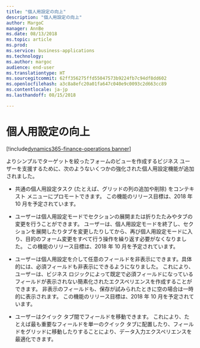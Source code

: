 ```yaml
---
title: "個人用設定の向上"
description: "個人用設定の向上"
author: MargoC
manager: AnnBe
ms.date: 08/13/2018
ms.topic: article
ms.prod: 
ms.service: business-applications
ms.technology: 
ms.author: margoc
audience: end-user
ms.translationtype: HT
ms.sourcegitcommit: 62ff356275ffd55047573b9224fb7c94df8dd602
ms.openlocfilehash: a3c8a8efc20a01fa647c040e9c0093c2d663cc89
ms.contentlocale: ja-jp
ms.lasthandoff: 08/15/2018

---
```

#  <a name="personalization-improvements"></a>個人用設定の向上

[!include[dynamics365-finance-operations banner](../includes/dynamics365-finance-operations.md)]



よりシンプルでターゲットを絞ったフォームのビューを作成するビジネス ユーザーを支援するために、次のようないくつかの強化された個人用設定機能が追加されました。 

-    共通の個人用設定タスク (たとえば、グリッドの列の追加や削除) をコンテキスト メニューにプロモートできます。 この機能のリリース目標は、2018 年 10 月を予定されています。 
    
-    ユーザーは個人用設定モードでセクションの展開または折りたたみやタブの変更を行うことができます。 ユーザーは、個人用設定モードを終了し、セクションを展開したりタブを変更したりしてから、再び個人用設定モードに入り、目的のフォーム変更をすべて行う操作を繰り返す必要がなくなりました。 この機能のリリース目標は、2018 年 10 月を予定されています。  
    
-    ユーザーは個人用設定を介して任意のフィールドを非表示にできます。具体的には、必須フィールドも非表示にできるようになりました。 これにより、ユーザーは、ビジネス ロジックによって既定で必須フィールドになっているフィールドが表示されない簡素化されたエクスペリエンスを作成することができます。 非表示のフィールドも、保存が試みられたときに空の場合は一時的に表示されます。 この機能のリリース目標は、2018 年 10 月を予定されています。  
    
-    ユーザーはクイック タブ間でフィールドを移動できます。 これにより、たとえば最も重要なフィールドを単一のクイック タブに配置したり、フィールドをグリッドに移動したりすることにより、データ入力エクスペリエンスを最適化できます。 

